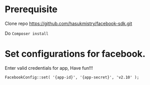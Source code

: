 # Prerequisite

Clone repo https://github.com/hasukmistry/facebook-sdk.git

Do ```Composer install```

# Set configurations for facebook.

Enter valid credentials for app, Have fun!!!
```
FacebookConfig::set( '{app-id}', '{app-secret}', 'v2.10' );
```